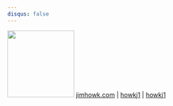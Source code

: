 ```yaml
---
disqus: false
---
```


[<img src="../images/avatar.png" width="150">](https://howkj1.github.io/journal/articles/reading_list)
  [jimhowk.com](jimhowk.com)
| [<i class="fa fa-github"  aria-hidden="true"></i>howkj1](https://github.com/howkj1/journal)
| [<i class="fa fa-twitter" aria-hidden="true"></i> howkj1](https://twitter.com/howkj1)
